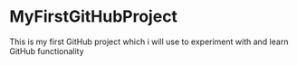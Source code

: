 # MyFirstGitHubProject
This is my first GitHub project which i will use to experiment with and learn GitHub functionality
